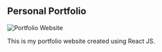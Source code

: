 ## Personal Portfolio

![Portfolio Website](https://i.ibb.co/WgPMpts/image.png)

This is my portfolio website created using React JS.
